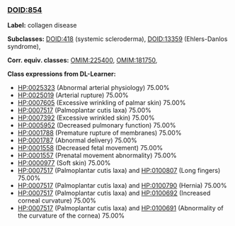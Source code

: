 
### [DOID:854](http://purl.obolibrary.org/obo/DOID_854)
**Label:** collagen disease

**Subclasses:** [DOID:418](http://purl.obolibrary.org/obo/DOID_418) (systemic scleroderma), [DOID:13359](http://purl.obolibrary.org/obo/DOID_13359) (Ehlers-Danlos syndrome), 

**Corr. equiv. classes:** [OMIM:225400](http://purl.obolibrary.org/obo/OMIM_225400), [OMIM:181750](http://purl.obolibrary.org/obo/OMIM_181750), 

**Class expressions from DL-Learner:**

- [HP:0025323](http://purl.obolibrary.org/obo/HP_0025323) (Abnormal arterial physiology) 75.00%
- [HP:0025019](http://purl.obolibrary.org/obo/HP_0025019) (Arterial rupture) 75.00%
- [HP:0007605](http://purl.obolibrary.org/obo/HP_0007605) (Excessive wrinkling of palmar skin) 75.00%
- [HP:0007517](http://purl.obolibrary.org/obo/HP_0007517) (Palmoplantar cutis laxa) 75.00%
- [HP:0007392](http://purl.obolibrary.org/obo/HP_0007392) (Excessive wrinkled skin) 75.00%
- [HP:0005952](http://purl.obolibrary.org/obo/HP_0005952) (Decreased pulmonary function) 75.00%
- [HP:0001788](http://purl.obolibrary.org/obo/HP_0001788) (Premature rupture of membranes) 75.00%
- [HP:0001787](http://purl.obolibrary.org/obo/HP_0001787) (Abnormal delivery) 75.00%
- [HP:0001558](http://purl.obolibrary.org/obo/HP_0001558) (Decreased fetal movement) 75.00%
- [HP:0001557](http://purl.obolibrary.org/obo/HP_0001557) (Prenatal movement abnormality) 75.00%
- [HP:0000977](http://purl.obolibrary.org/obo/HP_0000977) (Soft skin) 75.00%
- [HP:0007517](http://purl.obolibrary.org/obo/HP_0007517) (Palmoplantar cutis laxa) and [HP:0100807](http://purl.obolibrary.org/obo/HP_0100807) (Long fingers) 75.00%
- [HP:0007517](http://purl.obolibrary.org/obo/HP_0007517) (Palmoplantar cutis laxa) and [HP:0100790](http://purl.obolibrary.org/obo/HP_0100790) (Hernia) 75.00%
- [HP:0007517](http://purl.obolibrary.org/obo/HP_0007517) (Palmoplantar cutis laxa) and [HP:0100692](http://purl.obolibrary.org/obo/HP_0100692) (Increased corneal curvature) 75.00%
- [HP:0007517](http://purl.obolibrary.org/obo/HP_0007517) (Palmoplantar cutis laxa) and [HP:0100691](http://purl.obolibrary.org/obo/HP_0100691) (Abnormality of the curvature of the cornea) 75.00%


